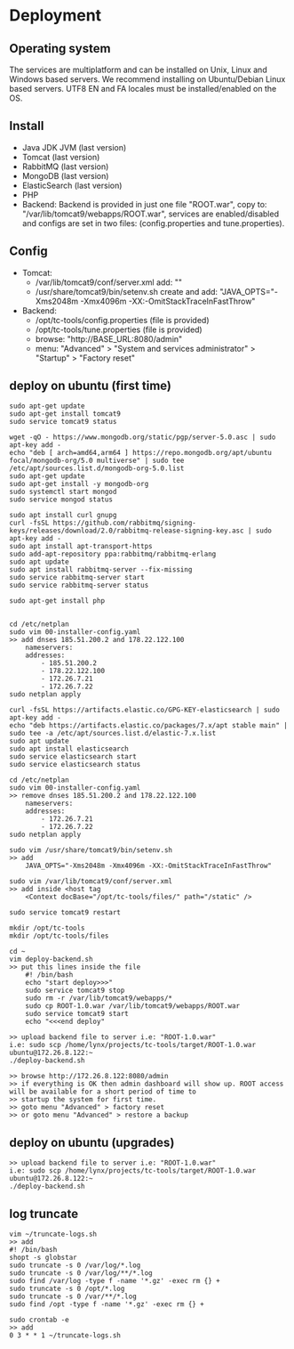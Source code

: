 # Deployment


## Operating system
The services are multiplatform and can be installed on Unix, Linux and Windows based servers.
We recommend installing on Ubuntu/Debian Linux based servers. 
UTF8 EN and FA locales must be installed/enabled on the OS.

## Install
* Java JDK JVM (last version)
* Tomcat (last version)
* RabbitMQ (last version)
* MongoDB (last version)
* ElasticSearch (last version)
* PHP
* Backend:
    Backend is provided in just one file "ROOT.war", copy to: "/var/lib/tomcat9/webapps/ROOT.war", services are enabled/disabled
    and configs are set in two files: (config.properties and tune.properties).

## Config
* Tomcat:
    * /var/lib/tomcat9/conf/server.xml add: "<Context docBase="/opt/tc-tools/files/" path="/static" />"
    * /usr/share/tomcat9/bin/setenv.sh create and add: "JAVA_OPTS="-Xms2048m -Xmx4096m -XX:-OmitStackTraceInFastThrow"
* Backend:
    * /opt/tc-tools/config.properties (file is provided)
    * /opt/tc-tools/tune.properties (file is provided)
    * browse: "http://BASE_URL:8080/admin"
    * menu: "Advanced" > "System and services administrator" > "Startup" > "Factory reset"
    
## deploy on ubuntu (first time)

    sudo apt-get update
    sudo apt-get install tomcat9
    sudo service tomcat9 status

    wget -qO - https://www.mongodb.org/static/pgp/server-5.0.asc | sudo apt-key add -
    echo "deb [ arch=amd64,arm64 ] https://repo.mongodb.org/apt/ubuntu focal/mongodb-org/5.0 multiverse" | sudo tee /etc/apt/sources.list.d/mongodb-org-5.0.list
    sudo apt-get update
    sudo apt-get install -y mongodb-org
    sudo systemctl start mongod
    sudo service mongod status

    sudo apt install curl gnupg
    curl -fsSL https://github.com/rabbitmq/signing-keys/releases/download/2.0/rabbitmq-release-signing-key.asc | sudo apt-key add -
    sudo apt install apt-transport-https
    sudo add-apt-repository ppa:rabbitmq/rabbitmq-erlang
    sudo apt update
    sudo apt install rabbitmq-server --fix-missing
    sudo service rabbitmq-server start
    sudo service rabbitmq-server status
    
    sudo apt-get install php


    cd /etc/netplan
    sudo vim 00-installer-config.yaml
    >> add dnses 185.51.200.2 and 178.22.122.100 
        nameservers:
        addresses:
            - 185.51.200.2
            - 178.22.122.100
            - 172.26.7.21
            - 172.26.7.22
    sudo netplan apply
    
    curl -fsSL https://artifacts.elastic.co/GPG-KEY-elasticsearch | sudo apt-key add -
    echo "deb https://artifacts.elastic.co/packages/7.x/apt stable main" | sudo tee -a /etc/apt/sources.list.d/elastic-7.x.list
    sudo apt update
    sudo apt install elasticsearch
    sudo service elasticsearch start
    sudo service elasticsearch status
    
    cd /etc/netplan
    sudo vim 00-installer-config.yaml
    >> remove dnses 185.51.200.2 and 178.22.122.100 
        nameservers:
        addresses:
            - 172.26.7.21
            - 172.26.7.22
    sudo netplan apply
    
    sudo vim /usr/share/tomcat9/bin/setenv.sh
    >> add
        JAVA_OPTS="-Xms2048m -Xmx4096m -XX:-OmitStackTraceInFastThrow"
    
    sudo vim /var/lib/tomcat9/conf/server.xml
    >> add inside <host tag 
        <Context docBase="/opt/tc-tools/files/" path="/static" />
    
    sudo service tomcat9 restart
    
    mkdir /opt/tc-tools
    mkdir /opt/tc-tools/files
    
    cd ~
    vim deploy-backend.sh
    >> put this lines inside the file 
        #! /bin/bash
        echo "start deploy>>>"
        sudo service tomcat9 stop
        sudo rm -r /var/lib/tomcat9/webapps/*
        sudo cp ROOT-1.0.war /var/lib/tomcat9/webapps/ROOT.war
        sudo service tomcat9 start
        echo "<<<end deploy"

    >> upload backend file to server i.e: "ROOT-1.0.war"
    i.e: sudo scp /home/lynx/projects/tc-tools/target/ROOT-1.0.war ubuntu@172.26.8.122:~
    ./deploy-backend.sh
    
    >> browse http://172.26.8.122:8080/admin
    >> if everything is OK then admin dashboard will show up. ROOT access will be available for a short period of time to
    >> startup the system for first time.
    >> goto menu "Advanced" > factory reset
    >> or goto menu "Advanced" > restore a backup
    
## deploy on ubuntu (upgrades)

    >> upload backend file to server i.e: "ROOT-1.0.war"
    i.e: sudo scp /home/lynx/projects/tc-tools/target/ROOT-1.0.war ubuntu@172.26.8.122:~
    ./deploy-backend.sh

## log truncate
    vim ~/truncate-logs.sh
    >> add
    #! /bin/bash
    shopt -s globstar
    sudo truncate -s 0 /var/log/*.log
    sudo truncate -s 0 /var/log/**/*.log
    sudo find /var/log -type f -name '*.gz' -exec rm {} +
    sudo truncate -s 0 /opt/*.log
    sudo truncate -s 0 /var/**/*.log
    sudo find /opt -type f -name '*.gz' -exec rm {} +

    sudo crontab -e
    >> add
    0 3 * * 1 ~/truncate-logs.sh
